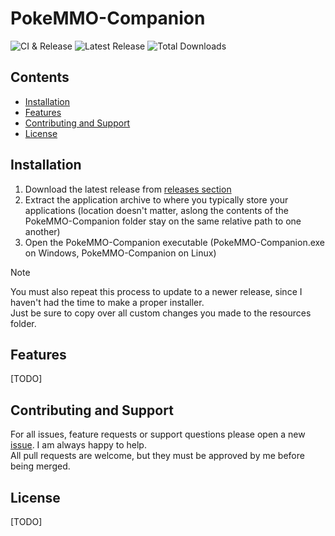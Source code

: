 # PokeMMO-Companion
![CI & Release](https://img.shields.io/github/actions/workflow/status/Matzeall/PokeMMO-Companion/CI_and_Release.yml/badge.svg?branch=main)
![Latest Release](https://img.shields.io/github/v/release/Matzeall/PokeMMO-Companion?label=latest%20release)
![Total Downloads](https://img.shields.io/github/downloads/Matzeall/PokeMMO-Companion/total?)

## Contents
* [Installation](#installation)
* [Features](#features)
* [Contributing and Support](#contributing-and-support)
* [License](#license)

## Installation
1. Download the latest release from [releases section](https://github.com/Matzeall/PokeMMO-Companion/releases)
2. Extract the application archive to where you typically store your applications (location doesn't matter, aslong the contents of the PokeMMO-Companion folder stay on the same relative path to one another)
3. Open the PokeMMO-Companion executable (PokeMMO-Companion.exe on Windows, PokeMMO-Companion on Linux)

> [!NOTE]
> You must also repeat this process to update to a newer release, since I haven't had the time to make a proper installer.\
> Just be sure to copy over all custom changes you made to the resources folder.
 
## Features
[TODO]

## Contributing and Support
For all issues, feature requests or support questions please open a new [issue](https://github.com/Matzeall/PokeMMO-Companion/issues). I am always happy to help.\
All pull requests are welcome, but they must be approved by me before being merged.

## License
[TODO]
